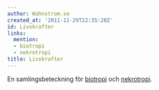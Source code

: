 ```yaml
---
author: Wahnstrom.se
created_at: '2011-11-29T22:35:20Z'
id: Livskrafter
links:
  mention:
  - biotropi
  - nekrotropi
title: Livskrafter
---
```


En samlingsbeteckning för [biotropi] och [nekrotropi].

  [biotropi]: biotropi
  [nekrotropi]: nekrotropi